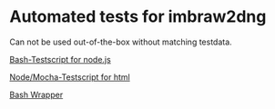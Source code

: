 <!-- SPDX-License-Identifier: 0BSD -->
# Automated tests for imbraw2dng

Can not be used out-of-the-box without matching testdata.

[Bash-Testscript for node.js](test_node.sh)

[Node/Mocha-Testscript for html](test_html.js)

[Bash Wrapper](testwrapper.sh)
